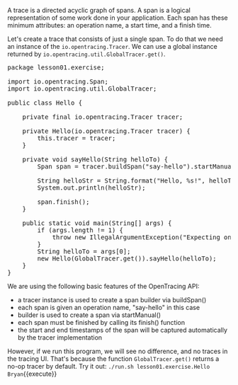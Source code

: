 A trace is a directed acyclic graph of spans. A span is a logical representation of some work done in your application. Each span has these minimum attributes: an operation name, a start time, and a finish time.

Let's create a trace that consists of just a single span. To do that we need an instance of the `io.opentracing.Tracer`. We can use a global instance returned by `io.opentracing.util.GlobalTracer.get()`.

<pre class="file" data-filename="opentracing-tutorial/java/src/main/java/lesson01/exercise/Hello.java" data-target="replace">package lesson01.exercise;

import io.opentracing.Span;
import io.opentracing.util.GlobalTracer;

public class Hello {

    private final io.opentracing.Tracer tracer;

    private Hello(io.opentracing.Tracer tracer) {
        this.tracer = tracer;
    }

    private void sayHello(String helloTo) {
        Span span = tracer.buildSpan("say-hello").startManual();

        String helloStr = String.format("Hello, %s!", helloTo);
        System.out.println(helloStr);

        span.finish();
    }

    public static void main(String[] args) {
        if (args.length != 1) {
            throw new IllegalArgumentException("Expecting one argument");
        }
        String helloTo = args[0];
        new Hello(GlobalTracer.get()).sayHello(helloTo);
    }
}</pre>

We are using the following basic features of the OpenTracing API:

* a tracer instance is used to create a span builder via buildSpan()
* each span is given an operation name, "say-hello" in this case
* builder is used to create a span via startManual()
* each span must be finished by calling its finish() function
* the start and end timestamps of the span will be captured automatically by the tracer implementation

However, if we run this program, we will see no difference, and no traces in the tracing UI. That's because the function `GlobalTracer.get()` returns a no-op tracer by default. Try it out: `./run.sh lesson01.exercise.Hello Bryan`{{execute}}
